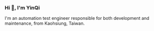 <h3> Hi 👋, I'm YinQi </h3>
<p>I'm an automation test engineer responsible for both development and maintenance, from Kaohsiung, Taiwan.</p>
